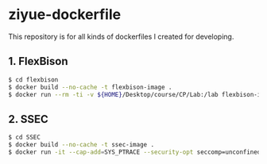 # ziyue-dockerfile

This repository is for all kinds of dockerfiles I created for developing.

## 1. FlexBison

```bash
$ cd flexbison
$ docker build --no-cache -t flexbison-image .
$ docker run --rm -ti -v ${HOME}/Desktop/course/CP/Lab:/lab flexbison-image
```

## 2. SSEC

```bash
$ cd SSEC
$ docker build --no-cache -t ssec-image .
$ docker run -it --cap-add=SYS_PTRACE --security-opt seccomp=unconfined -v ${HOME}/Desktop/course/SSEC/Labs:/SSEC ssec-image /bin/bash
```


